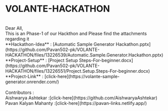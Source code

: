 # VOLANTE-HACKATHON
<br />
Dear All,
<br />
This is an Phase-1 of our Hackthon and Please find the attachments regarding it
<br />
**Hackathon-Idea** : [Automatic Sample Generator Hackathon.pptx](https://github.com/Pavan502-pk/VOLANTE-HACKATHON/files/13226539/Automatic.Sample.Generator.Hackathon.pptx)
<br />
**Project-Setup**  : [Project Setup Steps-For-beginner.docx](https://github.com/Pavan502-pk/VOLANTE-HACKATHON/files/13226551/Project.Setup.Steps-For-beginner.docx)
<br />
**Project-Link**   : [click-here](https://volante-sample-generator.onrender.com/)
<br />
<br />
Contributors :
<br />
     Aishwarya Ashtekar   :[click-here](https://github.com/AishwaryaAshtekar)
<br />
     Pavan Kalyan Mahanty :[click-here](https://pavan-links.netlify.app/)
<br />
